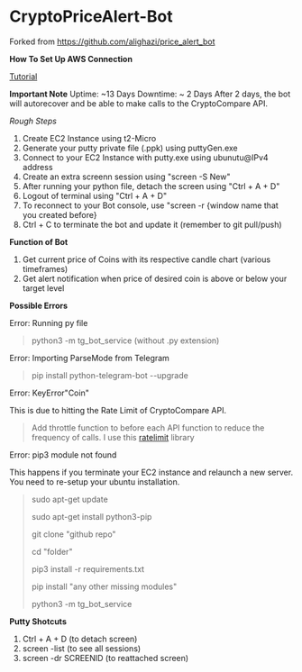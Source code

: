 # CryptoPriceAlert-Bot

Forked from https://github.com/alighazi/price_alert_bot

**How To Set Up AWS Connection**

[Tutorial](https://www.youtube.com/watch?v=MApTRT37B0k)

**Important Note**
Uptime: ~13 Days
Downtime: ~ 2 Days
After 2 days, the bot will autorecover and be able to make calls to the CryptoCompare API. 


*Rough Steps*
1) Create EC2 Instance using t2-Micro
2) Generate your putty private file (.ppk) using puttyGen.exe
3) Connect to your EC2 Instance with putty.exe using ubunutu@IPv4 address
4) Create an extra screenn session using "screen -S New"
6) After running your python file, detach the screen using "Ctrl + A + D"
7) Logout of terminal using "Ctrl + A + D"
8) To reconnect to your Bot console, use "screen -r {window name that you created before}
9) Ctrl + C to terminate the bot and update it (remember to git pull/push)

**Function of Bot**
1) Get current price of Coins with its respective candle chart (various timeframes)
2) Get alert notification when price of desired coin is above or below your target level

**Possible Errors**

Error: Running py file
> python3 -m tg_bot_service (without .py extension)

Error: Importing ParseMode from Telegram
> pip install python-telegram-bot --upgrade

Error: KeyError"Coin"

This is due to hitting the Rate Limit of CryptoCompare API. 
> Add throttle function to before each API function to reduce the frequency of calls. I use this [ratelimit](https://pypi.org/project/ratelimit/) library

Error: pip3 module not found

This happens if you terminate your EC2 instance and relaunch a new server. You need to re-setup your ubuntu installation.

> sudo apt-get update
> 
> sudo apt-get install python3-pip
> 
> git clone "github repo"
> 
> cd "folder"
> 
> pip3 install -r requirements.txt
> 
> pip install "any other missing modules"
> 
> python3 -m tg_bot_service

**Putty Shotcuts**
1) Ctrl + A + D (to detach screen)
2) screen -list (to see all sessions)
3) screen -dr SCREENID (to reattached screen)
